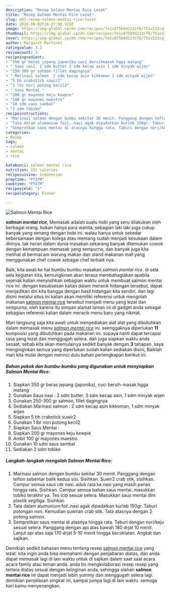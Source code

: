 ```yaml
---
description: "Resep Salmon Mentai Rice Lezat"
title: "Resep Salmon Mentai Rice Lezat"
slug: 697-resep-salmon-mentai-rice-lezat
date: 2020-09-02T16:27:50.919Z
image: https://img-global.cpcdn.com/recipes/7e1c875b9d123cf6/751x532cq70/salmon-mentai-rice-foto-resep-utama.jpg
thumbnail: https://img-global.cpcdn.com/recipes/7e1c875b9d123cf6/751x532cq70/salmon-mentai-rice-foto-resep-utama.jpg
cover: https://img-global.cpcdn.com/recipes/7e1c875b9d123cf6/751x532cq70/salmon-mentai-rice-foto-resep-utama.jpg
author: Margaret Martinez
ratingvalue: 3.3
reviewcount: 3
recipeingredient:
- "350 gr beras jepang japonika cuci bersihmasak hgga matang"
- " Saus nasi  2 sdm butter 3 sdm kecap asin 1 sdm minyak wijen"
- "250-300 gr salmon fillet dagingnya"
- " Marinasi salmon  2 sdm kecap asin kikkoman 1 sdm minyak wijen"
- "5 bh crabstick suwir2"
- "1 lbr nori potong kecil2"
- " Saus Mentai "
- "200 gr mayones keju kewpie"
- "100 gr mayones maestro"
- "10 sdm saus sambal"
- "2 sdm tobiko"
recipeinstructions:
- "Marinasi salmon dengan bumbu sekitar 30 menit. Panggang dengan teflon sebentar balik kedua sisi. Sisihkan. Suwir2 crab stik, sisihkan. Campur semua saus utk nasi..aduk rata ke.nasi yang masih panas hingga rata. Sisihkan. Campur semua bahan saus mentai..masukkan tobiko terakhir ya. Tes icip sesuai selera. Masukkan saus mentai dlm plastik segitiga. Sisihkan"
- "Tata dalam alumunium foil..nasi agak dipadatkan kurleb 150gr. Taburi potongan nori. Kemudian suwiran crab stik. Tata atasnya dengan 2 potong salmon."
- "Semprotkan saus mentai di atasnya hingga rata. Taburi dengan nori/keju sesuai selera. Panggang dengan api atas bawah 180 drjat 10 menit. Lanjut api atas saja 170 drjat 5-10 menit hingga kecoklatan. Angkat dan sajikan."
categories:
- Resep
tags:
- salmon
- mentai
- rice

katakunci: salmon mentai rice 
nutrition: 151 calories
recipecuisine: Indonesian
preptime: "PT37M"
cooktime: "PT47M"
recipeyield: "2"
recipecategory: Dinner

---
```



![Salmon Mentai Rice](https://img-global.cpcdn.com/recipes/7e1c875b9d123cf6/751x532cq70/salmon-mentai-rice-foto-resep-utama.jpg)

<b><i>salmon mentai rice</i></b>, Memasak adalah suatu hobi yang seru dilakukan oleh berbagai orang. bukan hanya para wanita, sebagian laki laki juga cukup banyak yang senang dengan hobi ini. walau hanya untuk sekedar kebersamaan dengan kolega atau memang sudah menjadi kesukaan dalam dirinya. tak heran dalam dunia masakan sekarang banyak ditemukan cowok dengan kemampuan memasak yang sempurna, dan banyak juga kita melihat di bermacam warung makan dan stand makanan mall yang menggunakan chef cowok sebagai chef terbaik nya.



Baik, kita awali ke hal bumbu bumbu masakan <i>salmon mentai rice</i>. di sela sela kegiatan kita, kemungkinan akan terasa membahagiakan apabila sejenak kalian menyisihkan sebagian waktu untuk membuat salmon mentai rice ini. dengan kesuksesan kalian dalam meracik hidangan tersebut, dapat menjadikan diri kita bangga dengan hasil hidangan kita sendiri. dan lagi disini melalui situs ini kalian akan memiliki referensi untuk mengolah makanan <u>salmon mentai rice</u> tersebut menjadi menu yang lezat dan sempurna, oleh karena itu simpan alamat laman ini di gadget anda sebagai sebagian referensi kalian dalam meracik menu baru yang nikmat.


Mari langsung saja kita awali untuk menyediakan alat alat yang dibutuhkan dalam memasak menu <u><i>salmon mentai rice</i></u> ini. seenggaknya diperlukan <b>11</b> komposisi yang dibutuhkan pada makanan ini. supaya nanti dapat tercapai rasa yang lezat dan menggugah selera. dan juga siapkan waktu anda sesaat, sebab kita akan memulainya sedikit banyak dengan <b>3</b> tahapan. saya menginginkan semua yang diperlukan sudah kalian sediakan disini, Baiklah mari kita mulai dengan merinci dulu bahan perlengkapan berikut ini.

<!--inarticleads1-->

##### Bahan pokok dan bumbu-bumbu yang digunakan untuk menyiapkan Salmon Mentai Rice:

1. Siapkan 350 gr beras jepang (japonika), cuci bersih-masak hgga matang
1. Gunakan  Saus nasi : 2 sdm butter, 3 sdm kecap asin, 1 sdm minyak wijen
1. Gunakan 250-300 gr salmon, fillet dagingnya
1. Sediakan  Marinasi salmon : 2 sdm kecap asin kikkoman, 1 sdm minyak wijen
1. Siapkan 5 bh crabstick suwir2
1. Gunakan 1 lbr nori potong kecil2
1. Siapkan  Saus Mentai :
1. Siapkan 200 gr mayones keju kewpie
1. Ambil 100 gr mayones maestro
1. Gunakan 10 sdm saus sambal
1. Sediakan 2 sdm tobiko




<!--inarticleads2-->

##### Langkah-langkah mengolah Salmon Mentai Rice:

1. Marinasi salmon dengan bumbu sekitar 30 menit. Panggang dengan teflon sebentar balik kedua sisi. Sisihkan. Suwir2 crab stik, sisihkan. Campur semua saus utk nasi..aduk rata ke.nasi yang masih panas hingga rata. Sisihkan. Campur semua bahan saus mentai..masukkan tobiko terakhir ya. Tes icip sesuai selera. Masukkan saus mentai dlm plastik segitiga. Sisihkan
1. Tata dalam alumunium foil..nasi agak dipadatkan kurleb 150gr. Taburi potongan nori. Kemudian suwiran crab stik. Tata atasnya dengan 2 potong salmon.
1. Semprotkan saus mentai di atasnya hingga rata. Taburi dengan nori/keju sesuai selera. Panggang dengan api atas bawah 180 drjat 10 menit. Lanjut api atas saja 170 drjat 5-10 menit hingga kecoklatan. Angkat dan sajikan.




Demikian sedikit bahasan menu tentang resep <u>salmon mentai rice</u> yang lezat. kita ingin anda bisa memahami dengan penjabaran diatas, dan anda dapat memasak lagi di lain waktu untuk di sajikan dalam saat saat acara acara family atau teman anda. anda bs mengkolaborasi resep resep yang tertera diatas sesuai dengan keinginan anda, sehingga olahan <b>salmon mentai rice</b> ini dapat menjadi lebih yummy dan menggugah selera lagi. demikian penjelasan singkat ini, sampai jumpa lagi di lain waktu. semoga hari kamu menyenangkan.
